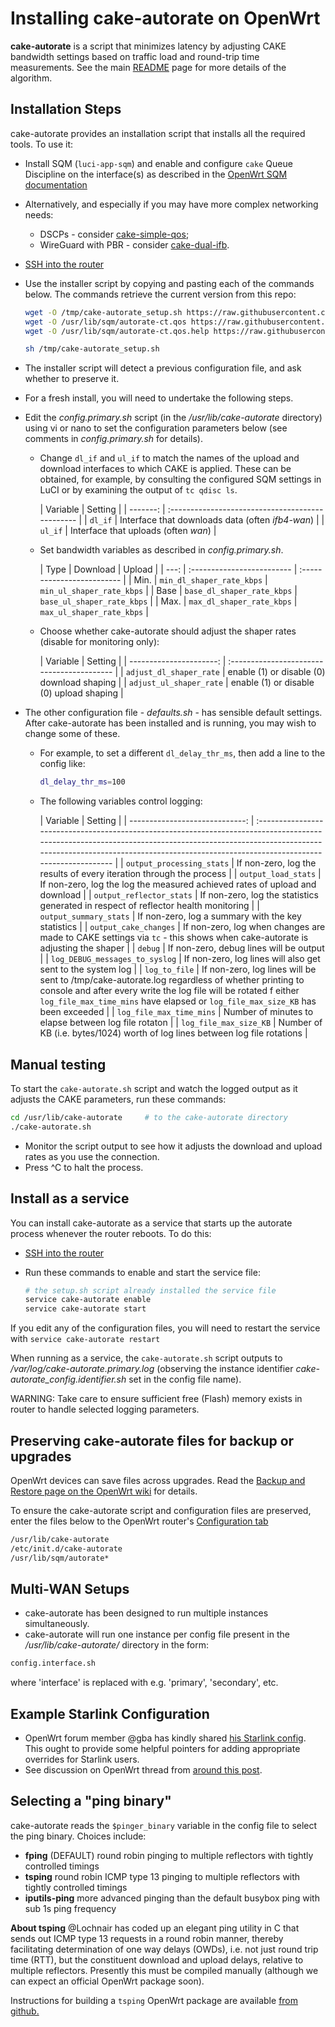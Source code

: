 # Installing cake-autorate on OpenWrt

**cake-autorate** is a script that minimizes latency by adjusting CAKE
bandwidth settings based on traffic load and round-trip time
measurements. See the main [README](./README.md) page for more details
of the algorithm.

## Installation Steps

cake-autorate provides an installation script that installs all the
required tools. To use it:

- Install SQM (`luci-app-sqm`) and enable and configure `cake` Queue
  Discipline on the interface(s) as described in the
  [OpenWrt SQM documentation](https://openwrt.org/docs/guide-user/network/traffic-shaping/sqm)

- Alternatively, and especially if you may have more complex
  networking needs:

  - DSCPs - consider
    [cake-simple-qos](https://github.com/lynxthecat/cake-qos-simple);
  - WireGuard with PBR - consider
    [cake-dual-ifb](https://github.com/lynxthecat/cake-dual-ifb).

- [SSH into the router](https://openwrt.org/docs/guide-quick-start/sshadministration)

- Use the installer script by copying and pasting each of the commands
  below. The commands retrieve the current version from this repo:

  ```bash
  wget -O /tmp/cake-autorate_setup.sh https://raw.githubusercontent.com/mattytap/cake-autorate/mattytap/setup.sh
  wget -O /usr/lib/sqm/autorate-ct.qos https://raw.githubusercontent.com/mattytap/dscpclassify/mattytap/usr/lib/sqm/autorate-ct.qos
  wget -O /usr/lib/sqm/autorate-ct.qos.help https://raw.githubusercontent.com/mattytap/dscpclassify/mattytap/usr/lib/sqm/autorate-ct.qos.help

  sh /tmp/cake-autorate_setup.sh
  ```

- The installer script will detect a previous configuration file, and
  ask whether to preserve it.

- For a fresh install, you will need to undertake the following steps.

- Edit the _config.primary.sh_ script (in the _/usr/lib/cake-autorate_
  directory) using vi or nano to set the configuration parameters
  below (see comments in _config.primary.sh_ for details).

  - Change `dl_if` and `ul_if` to match the names of the upload and
    download interfaces to which CAKE is applied. These can be
    obtained, for example, by consulting the configured SQM settings
    in LuCI or by examining the output of `tc qdisc ls`.

    | Variable | Setting | | -------: |
    :----------------------------------------------- | | `dl_if` |
    Interface that downloads data (often _ifb4-wan_) | | `ul_if` |
    Interface that uploads (often _wan_) |

  - Set bandwidth variables as described in _config.primary.sh_.

    | Type | Download | Upload | | ---: | :------------------------- |
    :------------------------- | | Min. | `min_dl_shaper_rate_kbps` |
    `min_ul_shaper_rate_kbps` | | Base | `base_dl_shaper_rate_kbps` |
    `base_ul_shaper_rate_kbps` | | Max. | `max_dl_shaper_rate_kbps` |
    `max_ul_shaper_rate_kbps` |

  - Choose whether cake-autorate should adjust the shaper rates
    (disable for monitoring only):

    | Variable | Setting | | ----------------------: |
    :----------------------------------------- | |
    `adjust_dl_shaper_rate` | enable (1) or disable (0) download
    shaping | | `adjust_ul_shaper_rate` | enable (1) or disable (0)
    upload shaping |

- The other configuration file - _defaults.sh_ - has sensible default
  settings. After cake-autorate has been installed and is running, you
  may wish to change some of these.

  - For example, to set a different `dl_delay_thr_ms`, then add a line
    to the config like:

    ```bash
    dl_delay_thr_ms=100
    ```

  - The following variables control logging:

    | Variable | Setting | | -----------------------------: |
    :----------------------------------------------------------------------------------------------------------------------------------------------------------------------------------------------------------------------------------------------------
    | | `output_processing_stats` | If non-zero, log the results of
    every iteration through the process | | `output_load_stats` | If
    non-zero, log the log the measured achieved rates of upload and
    download | | `output_reflector_stats` | If non-zero, log the
    statistics generated in respect of reflector health monitoring | |
    `output_summary_stats` | If non-zero, log a summary with the key
    statistics | | `output_cake_changes` | If non-zero, log when
    changes are made to CAKE settings via `tc` - this shows when
    cake-autorate is adjusting the shaper | | `debug` | If non-zero,
    debug lines will be output | | `log_DEBUG_messages_to_syslog` | If
    non-zero, log lines will also get sent to the system log | |
    `log_to_file` | If non-zero, log lines will be sent to
    /tmp/cake-autorate.log regardless of whether printing to console
    and after every write the log file will be rotated f either
    `log_file_max_time_mins` have elapsed or `log_file_max_size_KB`
    has been exceeded | | `log_file_max_time_mins` | Number of minutes
    to elapse between log file rotaton | | `log_file_max_size_KB` |
    Number of KB (i.e. bytes/1024) worth of log lines between log file
    rotations |

## Manual testing

To start the `cake-autorate.sh` script and watch the logged output as
it adjusts the CAKE parameters, run these commands:

```bash
cd /usr/lib/cake-autorate     # to the cake-autorate directory
./cake-autorate.sh
```

- Monitor the script output to see how it adjusts the download and
  upload rates as you use the connection.
- Press ^C to halt the process.

## Install as a service

You can install cake-autorate as a service that starts up the autorate
process whenever the router reboots. To do this:

- [SSH into the router](https://openwrt.org/docs/guide-quick-start/sshadministration)

- Run these commands to enable and start the service file:

  ```bash
  # the setup.sh script already installed the service file
  service cake-autorate enable
  service cake-autorate start
  ```

If you edit any of the configuration files, you will need to restart
the service with `service cake-autorate restart`

When running as a service, the `cake-autorate.sh` script outputs to
_/var/log/cake-autorate.primary.log_ (observing the instance
identifier _cake-autorate_config.identifier.sh_ set in the config file
name).

WARNING: Take care to ensure sufficient free (Flash) memory exists in
router to handle selected logging parameters.

## Preserving cake-autorate files for backup or upgrades

OpenWrt devices can save files across upgrades. Read the
[Backup and Restore page on the OpenWrt wiki](https://openwrt.org/docs/guide-user/troubleshooting/backup_restore#customize_and_verify)
for details.

To ensure the cake-autorate script and configuration files are
preserved, enter the files below to the OpenWrt router's
[Configuration tab](https://openwrt.org/docs/guide-user/troubleshooting/backup_restore#back_up)

```bash
/usr/lib/cake-autorate
/etc/init.d/cake-autorate
/usr/lib/sqm/autorate*
```

## Multi-WAN Setups

- cake-autorate has been designed to run multiple instances
  simultaneously.
- cake-autorate will run one instance per config file present in the
  _/usr/lib/cake-autorate/_ directory in the form:

```bash
config.interface.sh
```

where 'interface' is replaced with e.g. 'primary', 'secondary', etc.

## Example Starlink Configuration

- OpenWrt forum member @gba has kindly shared
  [his Starlink config](Example_Starlink_config.sh). This ought to
  provide some helpful pointers for adding appropriate overrides for
  Starlink users.
- See discussion on OpenWrt thread from
  [around this post](https://forum.openwrt.org/t/cake-w-adaptive-bandwidth/108848/3100?u=lynx).

## Selecting a "ping binary"

cake-autorate reads the `$pinger_binary` variable in the config file
to select the ping binary. Choices include:

- **fping** (DEFAULT) round robin pinging to multiple reflectors with
  tightly controlled timings
- **tsping** round robin ICMP type 13 pinging to multiple reflectors
  with tightly controlled timings
- **iputils-ping** more advanced pinging than the default busybox ping
  with sub 1s ping frequency

**About tsping** @Lochnair has coded up an elegant ping utility in C
that sends out ICMP type 13 requests in a round robin manner, thereby
facilitating determination of one way delays (OWDs), i.e. not just
round trip time (RTT), but the constituent download and upload delays,
relative to multiple reflectors. Presently this must be compiled
manually (although we can expect an official OpenWrt package soon).

Instructions for building a `tsping` OpenWrt package are available
[from github.](https://github.com/Lochnair/tsping)
